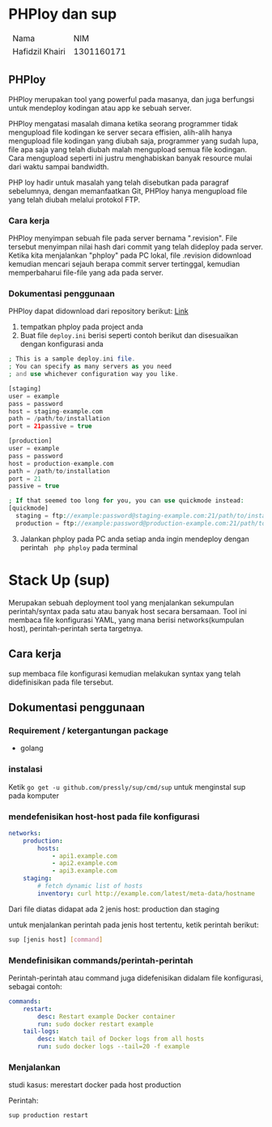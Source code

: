 # PHPloy dan sup

<Table>
<thead>
<tr>
<td>
Nama
</td>
<td>
NIM
</td>
</tr>
<thead>

<tr>
<td>
Hafidzil Khairi
</td>
<td>
1301160171
</td>
</tr>
</Table>

## PHPloy
PHPloy merupakan tool yang powerful pada masanya, dan juga berfungsi untuk mendeploy kodingan atau app ke sebuah server.

PHPloy mengatasi masalah dimana ketika seorang programmer tidak mengupload file kodingan ke server secara effisien, alih-alih hanya mengupload file kodingan yang diubah saja, programmer yang sudah lupa, file apa saja yang telah diubah malah mengupload semua file kodingan. Cara mengupload seperti ini justru menghabiskan banyak resource mulai dari waktu sampai bandwidth.

PHP loy hadir untuk masalah yang telah disebutkan pada paragraf sebelumnya, dengan memanfaatkan Git, PHPloy hanya mengupload file yang telah diubah melalui protokol FTP.

### Cara kerja
PHPloy menyimpan sebuah file pada server bernama ".revision". File tersebut menyimpan nilai hash dari commit yang telah dideploy pada server. Ketika kita menjalankan "phploy" pada PC lokal, file .revision didownload kemudian mencari sejauh berapa commit server tertinggal, kemudian memperbaharui file-file yang ada pada server.

### Dokumentasi penggunaan

PHPloy dapat didownload dari repository berikut:
<a href="https://github.com/banago/PHPloy">Link</a>

1. tempatkan phploy pada project anda
2. Buat file ``` deploy.ini ``` berisi seperti contoh berikut dan disesuaikan dengan konfigurasi anda
```php
; This is a sample deploy.ini file.
; You can specify as many servers as you need
; and use whichever configuration way you like.

[staging]
user = example
pass = password
host = staging-example.com
path = /path/to/installation
port = 21passive = true

[production]
user = example
pass = password
host = production-example.com
path = /path/to/installation
port = 21
passive = true

; If that seemed too long for you, you can use quickmode instead:
[quickmode]
  staging = ftp://example:password@staging-example.com:21/path/to/installation
  production = ftp://example:password@production-example.com:21/path/to/installation
```
3. Jalankan phploy pada PC anda setiap anda ingin mendeploy dengan perintah ``` php phploy``` pada terminal


# Stack Up (sup)

Merupakan sebuah deployment tool yang menjalankan sekumpulan perintah/syntax pada satu atau banyak host secara bersamaan. Tool ini membaca file konfigurasi YAML, yang mana berisi networks(kumpulan host), perintah-perintah serta targetnya.

## Cara kerja

sup membaca file konfigurasi kemudian melakukan syntax yang telah didefinisikan pada file tersebut.

## Dokumentasi penggunaan

### Requirement / ketergantungan package

- golang

### instalasi
Ketik ``` go get -u github.com/pressly/sup/cmd/sup ``` untuk menginstal sup pada komputer

### mendefenisikan host-host pada file konfigurasi

```yaml
networks:
    production:
        hosts:
            - api1.example.com
            - api2.example.com
            - api3.example.com
    staging:
        # fetch dynamic list of hosts
        inventory: curl http://example.com/latest/meta-data/hostname
```
Dari file diatas didapat ada 2 jenis host: production dan staging

untuk menjalankan perintah pada jenis host tertentu, ketik perintah berikut:
```bash
sup [jenis host] [command]
```

### Mendefinisikan commands/perintah-perintah

Perintah-perintah atau command juga didefenisikan didalam file konfigurasi, sebagai contoh:

```YAML
commands:
    restart:
        desc: Restart example Docker container
        run: sudo docker restart example
    tail-logs:
        desc: Watch tail of Docker logs from all hosts
        run: sudo docker logs --tail=20 -f example
```

### Menjalankan

studi kasus: merestart docker pada host production

Perintah:
```bash
sup production restart
```